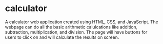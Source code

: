 # calculator

A calculator web application created using HTML, CSS, and JavaScript. The webpage can do all the basic arithmetic calulcations like addition, subtraction, multiplication, and division. The page will have buttons for users to click on and will calculate the results on screen.